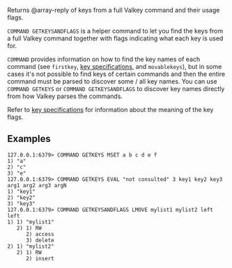Returns @array-reply of keys from a full Valkey command and their usage flags.

`COMMAND GETKEYSANDFLAGS` is a helper command to let you find the keys from a full Valkey command together with flags indicating what each key is used for.

`COMMAND` provides information on how to find the key names of each command (see `firstkey`, [key specifications](../topics/key-specs.md#logical-operation-flags), and `movablekeys`),
but in some cases it's not possible to find keys of certain commands and then the entire command must be parsed to discover some / all key names.
You can use `COMMAND GETKEYS` or `COMMAND GETKEYSANDFLAGS` to discover key names directly from how Valkey parses the commands.

Refer to [key specifications](../topics/key-specs.md#logical-operation-flags) for information about the meaning of the key flags.

## Examples

```
127.0.0.1:6379> COMMAND GETKEYS MSET a b c d e f
1) "a"
2) "c"
3) "e"
127.0.0.1:6379> COMMAND GETKEYS EVAL "not consulted" 3 key1 key2 key3 arg1 arg2 arg3 argN
1) "key1"
2) "key2"
3) "key3"
127.0.0.1:6379> COMMAND GETKEYSANDFLAGS LMOVE mylist1 mylist2 left left
1) 1) "mylist1"
   2) 1) RW
      2) access
      3) delete
2) 1) "mylist2"
   2) 1) RW
      2) insert
```
